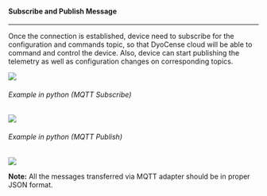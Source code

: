 #### Subscribe and Publish Message
---

Once the connection is established, device need to subscribe for the configuration and commands
topic, so that DyoCense cloud will be able to command and control the device. Also, device can
start publishing the telemetry as well as configuration changes on corresponding topics.

![](/images/AllTables/subscribeandpublish.png)

###### Example in python (MQTT Subscribe)

![](/images/AllCode/sp1.png)


###### Example in python (MQTT Publish)

![](/images/AllCode/sp2.png)


**Note:** All the messages transferred via MQTT adapter should be in proper JSON format. 
